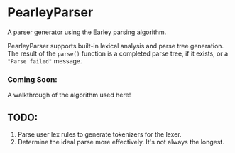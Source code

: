 # PearleyParser
A parser generator using the Earley parsing algorithm.

PearleyParser supports built-in lexical analysis and parse tree generation. The result of the `parse()` function is a completed parse tree, if it exists, or a `"Parse failed"` message.

### Coming Soon:
A walkthrough of the algorithm used here!

## TODO:
1. Parse user lex rules to generate tokenizers for the lexer.
2. Determine the ideal parse more effectively. It's not always the longest.